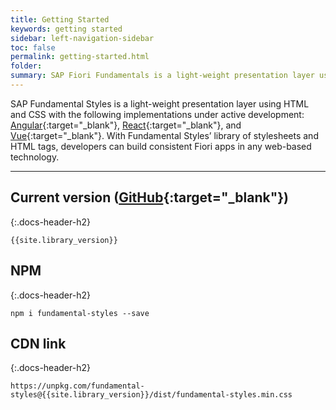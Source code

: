 ```yaml
---
title: Getting Started
keywords: getting started
sidebar: left-navigation-sidebar
toc: false
permalink: getting-started.html
folder:
summary: SAP Fiori Fundamentals is a light-weight presentation layer using HTML and CSS with the following implementations under active development:<a href="https://sap.github.io/fundamental-ngx/" target="_blank">Angular</a>, <a href="https://sap.github.io/fundamental-react/" target="_blank">React</a>, and <a href="https://sap.github.io/fundamental-vue/" target="_blank">Vue</a>. With Fiori Fundamentals’ library of stylesheets and HTML tags, developers can build consistent Fiori apps in any web-based technology.
---
```

 SAP Fundamental Styles is a light-weight presentation layer using HTML and CSS with the following implementations under active development: [Angular](https://sap.github.io/fundamental-ngx/){:target="_blank"}, [React](https://sap.github.io/fundamental-react/){:target="_blank"}, and [Vue](https://sap.github.io/fundamental-vue/){:target="_blank"}. With Fundamental Styles’ library of stylesheets and HTML tags, developers can build consistent Fiori apps in any web-based technology.
 
<hr>

## Current version ([GitHub](https://github.com/SAP/fundamental-styles/releases){:target="_blank"})
{:.docs-header-h2}

````
{{site.library_version}}
````

## NPM
{:.docs-header-h2}

````
npm i fundamental-styles --save
````

## CDN link
{:.docs-header-h2}

```
https://unpkg.com/fundamental-styles@{{site.library_version}}/dist/fundamental-styles.min.css
```